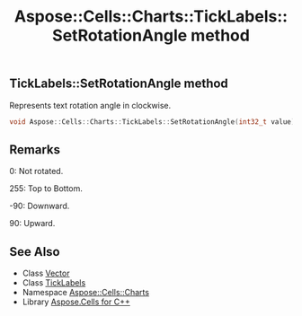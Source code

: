 ﻿---
title: Aspose::Cells::Charts::TickLabels::SetRotationAngle method
linktitle: SetRotationAngle
second_title: Aspose.Cells for C++ API Reference
description: 'Aspose::Cells::Charts::TickLabels::SetRotationAngle method. Represents text rotation angle in clockwise in C++.'
type: docs
weight: 1200
url: /cpp/aspose.cells.charts/ticklabels/setrotationangle/
---
## TickLabels::SetRotationAngle method


Represents text rotation angle in clockwise.

```cpp
void Aspose::Cells::Charts::TickLabels::SetRotationAngle(int32_t value)
```

## Remarks




0: Not rotated. 

255: Top to Bottom. 

-90: Downward. 

90: Upward.
## See Also

* Class [Vector](../../../aspose.cells/vector/)
* Class [TickLabels](../)
* Namespace [Aspose::Cells::Charts](../../)
* Library [Aspose.Cells for C++](../../../)
